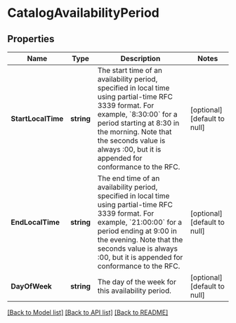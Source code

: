 # CatalogAvailabilityPeriod

## Properties
Name | Type | Description | Notes
------------ | ------------- | ------------- | -------------
**StartLocalTime** | **string** | The start time of an availability period, specified in local time using partial-time RFC 3339 format. For example, &#x60;8:30:00&#x60; for a period starting at 8:30 in the morning. Note that the seconds value is always :00, but it is appended for conformance to the RFC. | [optional] [default to null]
**EndLocalTime** | **string** | The end time of an availability period, specified in local time using partial-time RFC 3339 format. For example, &#x60;21:00:00&#x60; for a period ending at 9:00 in the evening. Note that the seconds value is always :00, but it is appended for conformance to the RFC. | [optional] [default to null]
**DayOfWeek** | **string** | The day of the week for this availability period. | [optional] [default to null]

[[Back to Model list]](../README.md#documentation-for-models) [[Back to API list]](../README.md#documentation-for-api-endpoints) [[Back to README]](../README.md)

